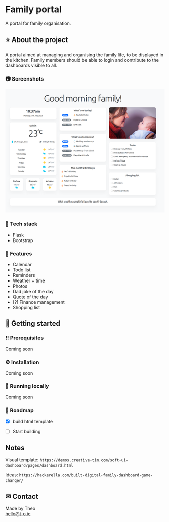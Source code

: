 # Family portal

A portal for family organisation. 

## ⭐ About the project
A portal aimed at managing and organising the family life, to be displayed in the kitchen. Family members should be able to login and contribute to the dashboards visible to all. 

### 📷 Screenshots
<img src="screenshot.png" alt="Placeholder"> 

### 🤖 Tech stack 
- Flask
- Bootstrap


### 🎯 Features
- Calendar 
- Todo list 
- Reminders 
- Weather + time
- Photos
- Dad joke of the day 
- Quote of the day
- [?] Finance management
- Shopping list 


## 🏁 Getting started 

### ‼ Prerequisites
Coming soon 

### ⚙ Installation
Coming soon 

### 🏃 Running locally 
Coming soon 

### 🧭 Roadmap
- [x] build html template 
- [ ] Start building


## Notes
Visual template: `https://demos.creative-tim.com/soft-ui-dashboard/pages/dashboard.html`
    
Ideas: `https://hackerella.com/built-digital-family-dashboard-game-changer/`

## ✉ Contact 
Made by Theo<br> 
hello@t-o.ie
